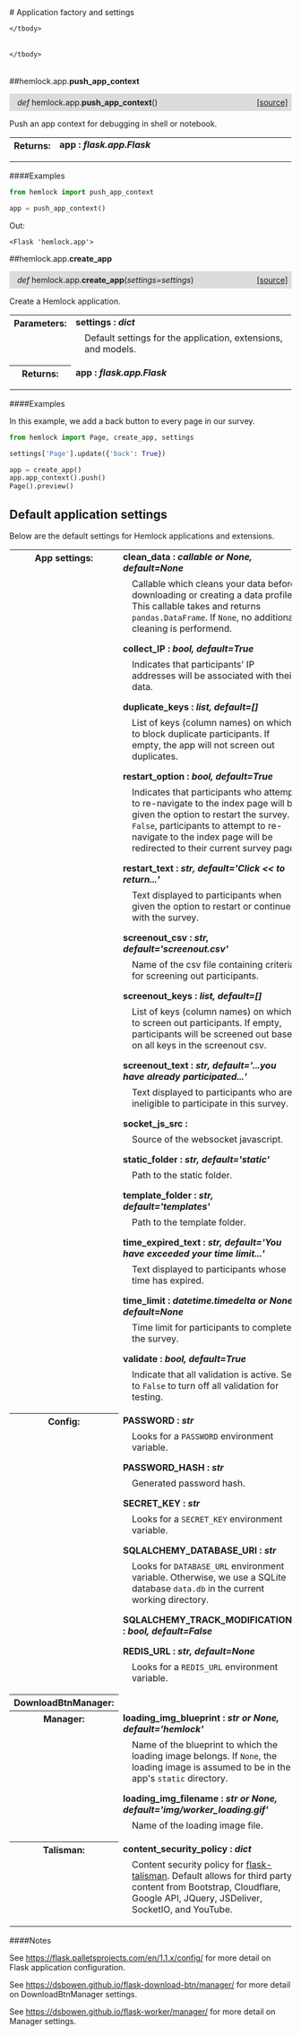 <script src="https://cdn.mathjax.org/mathjax/latest/MathJax.js?config=TeX-AMS-MML_HTMLorMML" type="text/javascript"></script>

<link rel="stylesheet" href="https://assets.readthedocs.org/static/css/readthedocs-doc-embed.css" type="text/css" />

<style>
    a.src-href {
        float: right;
    }
    p.attr {
        margin-top: 0.5em;
        margin-left: 1em;
    }
    p.func-header {
        background-color: gainsboro;
        border-radius: 0.1em;
        padding: 0.5em;
        padding-left: 1em;
    }
    table.field-table {
        border-radius: 0.1em
    }
</style># Application factory and settings

<table class="docutils field-list field-table" frame="void" rules="none">
    <col class="field-name" />
    <col class="field-body" />
    <tbody valign="top">
        
    </tbody>
</table>





<table class="docutils field-list field-table" frame="void" rules="none">
    <col class="field-name" />
    <col class="field-body" />
    <tbody valign="top">
        
    </tbody>
</table>



##hemlock.app.**push_app_context**

<p class="func-header">
    <i>def</i> hemlock.app.<b>push_app_context</b>(<i></i>) <a class="src-href" target="_blank" href="https://github.com/dsbowen/hemlock/blob/master/hemlock/app/__init__.py#L44">[source]</a>
</p>

Push an app context for debugging in shell or notebook.

<table class="docutils field-list field-table" frame="void" rules="none">
    <col class="field-name" />
    <col class="field-body" />
    <tbody valign="top">
        <tr class="field">
    <th class="field-name"><b>Returns:</b></td>
    <td class="field-body" width="100%"><b>app : <i>flask.app.Flask</i></b>
<p class="attr">
    
</p></td>
</tr>
    </tbody>
</table>

####Examples

```python
from hemlock import push_app_context

app = push_app_context()
```

Out:

```
<Flask 'hemlock.app'>
```

##hemlock.app.**create_app**

<p class="func-header">
    <i>def</i> hemlock.app.<b>create_app</b>(<i>settings=settings</i>) <a class="src-href" target="_blank" href="https://github.com/dsbowen/hemlock/blob/master/hemlock/app/__init__.py#L77">[source]</a>
</p>

Create a Hemlock application.

<table class="docutils field-list field-table" frame="void" rules="none">
    <col class="field-name" />
    <col class="field-body" />
    <tbody valign="top">
        <tr class="field">
    <th class="field-name"><b>Parameters:</b></td>
    <td class="field-body" width="100%"><b>settings : <i>dict</i></b>
<p class="attr">
    Default settings for the application, extensions, and models.
</p></td>
</tr>
<tr class="field">
    <th class="field-name"><b>Returns:</b></td>
    <td class="field-body" width="100%"><b>app : <i>flask.app.Flask</i></b>
<p class="attr">
    
</p></td>
</tr>
    </tbody>
</table>

####Examples

In this example, we add a back button to every page in our survey.

```python
from hemlock import Page, create_app, settings

settings['Page'].update({'back': True})

app = create_app()
app.app_context().push()
Page().preview()
```

## Default application settings

Below are the default settings for Hemlock applications and extensions.

<table class="docutils field-list field-table" frame="void" rules="none">
    <col class="field-name" />
    <col class="field-body" />
    <tbody valign="top">
        <tr class="field">
    <th class="field-name"><b>App settings:</b></td>
    <td class="field-body" width="100%"><b>clean_data : <i>callable or None, default=None</i></b>
<p class="attr">
    Callable which cleans your data before downloading or creating a data profile. This callable takes and returns <code>pandas.DataFrame</code>. If <code>None</code>, no additional cleaning is performend.
</p>
<b>collect_IP : <i>bool, default=True</i></b>
<p class="attr">
    Indicates that participants' IP addresses will be associated with their data.
</p>
<b>duplicate_keys : <i>list, default=[]</i></b>
<p class="attr">
    List of keys (column names) on which to block duplicate participants. If empty, the app will not screen out duplicates.
</p>
<b>restart_option : <i>bool, default=True</i></b>
<p class="attr">
    Indicates that participants who attempt to re-navigate to the index page will be given the option to restart the survey. If <code>False</code>, participants to attempt to re-navigate to the index page will be redirected to their current survey page.
</p>
<b>restart_text : <i>str, default='Click &lt;&lt; to return...'</i></b>
<p class="attr">
    Text displayed to participants when given the option to restart or continue with the survey.
</p>
<b>screenout_csv : <i>str, default='screenout.csv'</i></b>
<p class="attr">
    Name of the csv file containing criteria for screening out participants.
</p>
<b>screenout_keys : <i>list, default=[]</i></b>
<p class="attr">
    List of keys (column names) on which to screen out participants. If empty, participants will be screened out based on all keys in the screenout csv.
</p>
<b>screenout_text : <i>str, default='...you have already participated...'</i></b>
<p class="attr">
    Text displayed to participants who are ineligible to participate in this survey.
</p>
<b>socket_js_src : <i></i></b>
<p class="attr">
    Source of the websocket javascript.
</p>
<b>static_folder : <i>str, default='static'</i></b>
<p class="attr">
    Path to the static folder.
</p>
<b>template_folder : <i>str, default='templates'</i></b>
<p class="attr">
    Path to the template folder.
</p>
<b>time_expired_text : <i>str, default='You have exceeded your time limit...'</i></b>
<p class="attr">
    Text displayed to participants whose time has expired.
</p>
<b>time_limit : <i>datetime.timedelta or None, default=None</i></b>
<p class="attr">
    Time limit for participants to complete the survey.
</p>
<b>validate : <i>bool, default=True</i></b>
<p class="attr">
    Indicate that all validation is active. Set to <code>False</code> to turn off all validation for testing.
</p></td>
</tr>
<tr class="field">
    <th class="field-name"><b>Config:</b></td>
    <td class="field-body" width="100%"><b>PASSWORD : <i>str</i></b>
<p class="attr">
    Looks for a <code>PASSWORD</code> environment variable.
</p>
<b>PASSWORD_HASH : <i>str</i></b>
<p class="attr">
    Generated password hash.
</p>
<b>SECRET_KEY : <i>str</i></b>
<p class="attr">
    Looks for a <code>SECRET_KEY</code> environment variable.
</p>
<b>SQLALCHEMY_DATABASE_URI : <i>str</i></b>
<p class="attr">
    Looks for <code>DATABASE_URL</code> environment variable. Otherwise, we use a SQLite database <code>data.db</code> in the current working directory.
</p>
<b>SQLALCHEMY_TRACK_MODIFICATIONS : <i>bool, default=False</i></b>
<p class="attr">
    
</p>
<b>REDIS_URL : <i>str, default=None</i></b>
<p class="attr">
    Looks for a <code>REDIS_URL</code> environment variable.
</p></td>
</tr>
<tr class="field">
    <th class="field-name"><b>DownloadBtnManager:</b></td>
    <td class="field-body" width="100%"></td>
</tr>
<tr class="field">
    <th class="field-name"><b>Manager:</b></td>
    <td class="field-body" width="100%"><b>loading_img_blueprint : <i>str or None, default='hemlock'</i></b>
<p class="attr">
    Name of the blueprint to which the loading image belongs. If <code>None</code>, the loading image is assumed to be in the app's <code>static</code> directory.
</p>
<b>loading_img_filename : <i>str or None, default='img/worker_loading.gif'</i></b>
<p class="attr">
    Name of the loading image file.
</p></td>
</tr>
<tr class="field">
    <th class="field-name"><b>Talisman:</b></td>
    <td class="field-body" width="100%"><b>content_security_policy : <i>dict</i></b>
<p class="attr">
    Content security policy for <a href="https://github.com/GoogleCloudPlatform/flask-talisman">flask-talisman</a>. Default allows for third party content from Bootstrap, Cloudflare, Google API, JQuery, JSDeliver, SocketIO, and YouTube.
</p></td>
</tr>
    </tbody>
</table>

####Notes

See <https://flask.palletsprojects.com/en/1.1.x/config/> for more detail on
Flask application configuration.

See <https://dsbowen.github.io/flask-download-btn/manager/> for more detail on
DownloadBtnManager settings.

See <https://dsbowen.github.io/flask-worker/manager/> for more detail on
Manager settings.